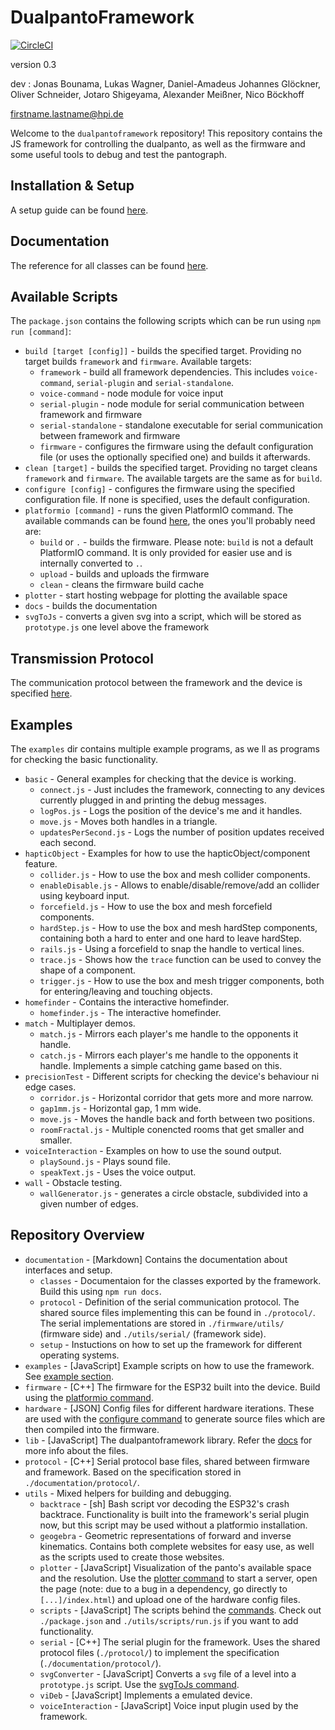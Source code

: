 # DualpantoFramework

[![CircleCI](https://circleci.com/gh/HassoPlattnerInstituteHCI/dualpantoframework.svg?style=svg&circle-token=32b766f8a9d2c9a0c612d215322a6dab4aec813d)](https://circleci.com/gh/HassoPlattnerInstituteHCI/dualpantoframework)

version 0.3

dev : Jonas Bounama, Lukas Wagner, Daniel-Amadeus Johannes Glöckner, Oliver Schneider, Jotaro Shigeyama, Alexander Meißner, Nico Böckhoff

firstname.lastname@hpi.de

Welcome to the `dualpantoframework` repository!
This repository contains the JS framework for controlling the dualpanto, as well as the firmware and some useful tools to debug and test the pantograph.

## Installation & Setup

A setup guide can be found [here](documentation/setup/setup.md).

## Documentation

The reference for all classes can be found [here](documentation/classes/index.md).

## Available Scripts

The `package.json` contains the following scripts which can be run using `npm run [command]`:
- `build [target [config]]` - builds the specified target. Providing no target builds `framework` and `firmware`. Available targets:
  - `framework` - build all framework dependencies. This includes `voice-command`, `serial-plugin` and `serial-standalone`.
  - `voice-command` - node module for voice input
  - `serial-plugin` - node module for serial communication between framework and firmware
  - `serial-standalone` - standalone executable for serial communication between framework and firmware
  - `firmware` - configures the firmware using the default configuration file (or uses the optionally specified one) and builds it afterwards.
- `clean [target]` - builds the specified target. Providing no target cleans `framework` and `firmware`. The available targets are the same as for `build`.
- `configure [config]` - configures the firmware using the specified configuration file. If none is specified, uses the default configuration.
- `platformio [command]` - runs the given PlatformIO command. The available commands can be found [here](https://docs.platformio.org/en/latest/userguide/cmd_run.html#cmdoption-platformio-run-t), the ones you'll probably need are:
  - `build` or `.` - builds the firmware. Please note: `build` is not a default PlatformIO command. It is only provided for easier use and is internally converted to `.`.
  - `upload` - builds and uploads the firmware
  - `clean` - cleans the firmware build cache
- `plotter` - start hosting webpage for plotting the available space
- `docs` - builds the documentation
- `svgToJs` - converts a given svg into a script, which will be stored as `prototype.js` one level above the framework

## Transmission Protocol

The communication protocol between the framework and the device is specified [here](documentation/protocol/protocol.md).

## Examples

The `examples` dir contains multiple example programs, as we ll as programs for checking the basic functionality.

- `basic` - General examples for checking that the device is working.
  - `connect.js` - Just includes the framework, connecting to any devices currently  plugged in and  printing the debug messages.
  - `logPos.js` - Logs the position of the device's me and it handles.
  - `move.js` - Moves both handles in a triangle.
  - `updatesPerSecond.js` - Logs the number of position updates received each second.
- `hapticObject` - Examples for how to use the hapticObject/component feature.
  - `collider.js` - How to use the box and mesh collider components.
  - `enableDisable.js` - Allows to enable/disable/remove/add an collider using keyboard input.
  - `forcefield.js` - How to use the box and mesh forcefield components.
  - `hardStep.js` - How to use the box and mesh hardStep components, containing both a hard to enter and one hard to leave hardStep.
  - `rails.js` - Using a forcefield to snap the handle to vertical lines.
  - `trace.js` - Shows how the `trace` function can be used to convey the shape of a component.
  - `trigger.js` - How to use the box and mesh trigger components, both for entering/leaving and touching objects.
- `homefinder` - Contains the interactive homefinder.
  - `homefinder.js` - The interactive homefinder.
- `match` - Multiplayer demos.
  - `match.js` - Mirrors each player's me handle to the opponents it handle.
  - `catch.js` - Mirrors each player's me handle to the opponents it handle. Implements a simple catching game based on this.
- `precisionTest` - Different scripts for checking the device's behaviour ni edge cases.
  - `corridor.js` - Horizontal corridor that gets more and more narrow.
  - `gap1mm.js` - Horizontal gap, 1 mm wide.
  - `move.js` - Moves the handle back and forth between two positions.
  - `roomFractal.js` - Multiple conencted rooms that get smaller and smaller.
- `voiceInteraction` - Examples on how to use the sound output.
  - `playSound.js` - Plays sound file.
  - `speakText.js` - Uses the voice output.
- `wall` - Obstacle testing.
  - `wallGenerator.js` - generates a circle obstacle, subdivided into a given number of edges.

## Repository Overview

- `documentation` - \[Markdown\] Contains the documentation about interfaces and setup.
  - `classes` - Documentaion for the classes exported by the framework. Build this using `npm run docs`.
  - `protocol` - Definition of the serial communication protocol. The shared source files implementing this can be found in `./protocol/`. The serial implementations are stored in `./firmware/utils/` (firmware side) and `./utils/serial/` (framework side).
  - `setup` - Instuctions on how to set up the framework for different operating systems.
- `examples` - \[JavaScript\] Example scripts on how to use the framework. See [example section](#Examples).
- `firmware` - \[C++\] The firmware for the ESP32 built into the device. Build using the [platformio command](#Available-Scripts).
- `hardware` - \[JSON\] Config files for different hardware iterations. These are used with the [configure command](#Available-Scripts) to generate source files which are then compiled into the firmware.
- `lib` - \[JavaScript\] The dualpantoframework library. Refer the [docs](documentation/classes/index.md) for more info about the files.
- `protocol` - \[C++\] Serial protocol base files, shared between firmware and framework. Based on the specification stored in `./documentation/protocol/`.
- `utils` - Mixed helpers for building and debugging.
  - `backtrace` - \[sh\] Bash script vor decoding the ESP32's crash backtrace. Functionality is built into the framework's serial plugin now, but this script may be used without a platformio installation.
  - `geogebra` - Geometric representations of forward and inverse kinematics. Contains both complete websites for easy use, as well as the scripts used to create those websites.
  - `plotter` - \[JavaScript\] Visualization of the panto's available space and the resolution. Use the [plotter command](#Available-Scripts) to start a server, open the page (note: due to a bug in a dependency, go directly to `[...]/index.html`) and upload one of the hardware config files.
  - `scripts` - \[JavaScript\] The scripts behind the [commands](#Available-Scripts). Check out `./package.json` and `./utils/scripts/run.js` if you want to add functionality.
  - `serial` - \[C++\] The serial plugin for the framework. Uses the shared protocol files (`./protocol/`) to implement the specification (`./documentation/protocol/`).
  - `svgConverter` - \[JavaScript\] Converts a `svg` file of a level into a `prototype.js` script. Use the [svgToJs command](#Available-Scripts).
  - `viDeb` - \[JavaScript\] Implements a emulated device.
  - `voiceInteraction` - \[JavaScript\] Voice input plugin used by the framework.